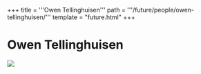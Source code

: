 +++
title = '''Owen Tellinghuisen'''
path = '''/future/people/owen-tellinghuisen/'''
template = "future.html"
+++

<h1>Owen Tellinghuisen</h1>

<img src="https://custom.cvent.com/C3A4539B19F74ABCB6FCE437F6BC0A74/files/event/910aaf2914d44586a56fbd0b3b2c31c0/97d22304199448ef8ec73075881f6455.jpg">

